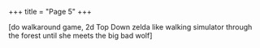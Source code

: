 +++
title = "Page 5"
+++

[do walkaround game, 2d Top Down zelda like walking simulator through the forest until she meets the big bad wolf]
